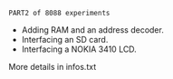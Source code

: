 
	PART2 of 8088 experiments
	
- Adding RAM and an address decoder.
- Interfacing an SD card.
- Interfacing a NOKIA 3410 LCD.

More details in infos.txt



